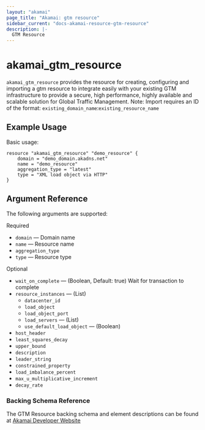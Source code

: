 ```yaml
---
layout: "akamai"
page_title: "Akamai: gtm resource"
sidebar_current: "docs-akamai-resource-gtm-resource"  
description: |-
  GTM Resource
---
```


# akamai_gtm_resource

`akamai_gtm_resource` provides the resource for creating, configuring and importing a gtm resource to integrate easily with your existing GTM infrastructure to provide a secure, high performance, highly available and scalable solution for Global Traffic Management. Note: Import requires an ID of the format: `existing_domain_name`:`existing_resource_name`

## Example Usage

Basic usage:

```hcl
resource "akamai_gtm_resource" "demo_resource" {
    domain = "demo_domain.akadns.net"
    name = "demo_resource"
    aggregation_type = "latest"
    type = "XML load object via HTTP"
}
```

## Argument Reference

The following arguments are supported:

Required

* `domain` — Domain name 
* `name` — Resource name
* `aggregation_type`
* `type` — Resource type

Optional
 
* `wait_on_complete` — (Boolean, Default: true) Wait for transaction to complete
* `resource_instances`  — (List)
  * `datacenter_id`
  * `load_object`
  * `load_object_port`
  * `load_servers` — (List)
  * `use_default_load_object` — (Boolean)
* `host_header`
* `least_squares_decay`
* `upper_bound`
* `description`
* `leader_string`
* `constrained_property`
* `load_imbalance_percent`
* `max_u_multiplicative_increment`
* `decay_rate`

### Backing Schema Reference

The GTM Resource backing schema and element descriptions can be found at [Akamai Developer Website](https://developer.akamai.com/api/web_performance/global_traffic_management/v1.html#resource)

